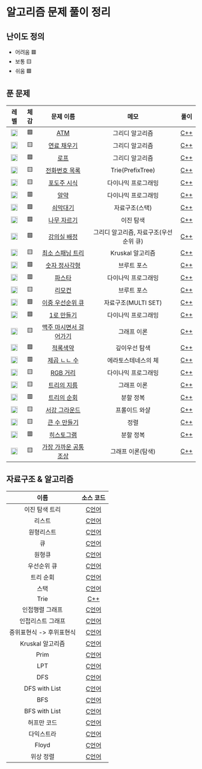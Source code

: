 # 알고리즘 문제 풀이 정리

## 난이도 정의
* 어려움 🟥
* 보통 🟨
* 쉬움 🟩

## 푼 문제

|  레벨  |  체감  |  문제 이름  |  메모  |  풀이  |
|:----------:|:-----:|:--------:|:------:|:------:|
| <img src="https://static.solved.ac/tier_small/8.svg" height="18px"> | 🟩 | [ATM](https://www.acmicpc.net/problem/11399) | 그리디 알고리즘 | [C++](https://github.com/techbless/algorithm-playground/blob/master/challenges/BOJ11399.md) |
| <img src="https://static.solved.ac/tier_small/13.svg" height="18px"> | 🟨 | [연료 채우기](https://www.acmicpc.net/problem/1826) | 그리디 알고리즘 | [C++](https://github.com/techbless/algorithm-playground/blob/master/challenges/BOJ1826.md) |
| <img src="https://static.solved.ac/tier_small/7.svg" height="18px"> | 🟩 | [로프](https://www.acmicpc.net/problem/2217) | 그리디 알고리즘 | [C++](https://github.com/techbless/algorithm-playground/blob/master/challenges/BOJ2217.md) |
| <img src="https://static.solved.ac/tier_small/12.svg" height="18px"> | 🟨 | [전화번호 목록](https://www.acmicpc.net/problem/5052) | Trie(PrefixTree) | [C++](https://github.com/techbless/algorithm-playground/blob/master/challenges/BOJ5052.md) |
| <img src="https://static.solved.ac/tier_small/10.svg" height="18px"> | 🟨 | [포도주 시식](https://www.acmicpc.net/problem/2156) | 다이나믹 프로그래밍 | [C++](https://github.com/techbless/algorithm-playground/blob/master/challenges/BOJ2156.md) |
| <img src="https://static.solved.ac/tier_small/11.svg" height="18px"> | 🟥 | [알약](https://www.acmicpc.net/problem/4811) | 다이나믹 프로그래밍 | [C++](https://github.com/techbless/algorithm-playground/blob/master/challenges/BOJ4811.md) |
| <img src="https://static.solved.ac/tier_small/8.svg" height="18px"> | 🟩 | [쇠막대기](https://www.acmicpc.net/problem/10799) | 자료구조(스택) | [C++](https://github.com/techbless/algorithm-playground/blob/master/challenges/BOJ10799.md) |
| <img src="https://static.solved.ac/tier_small/8.svg" height="18px"> | 🟩 | [나무 자르기](https://www.acmicpc.net/problem/2805) | 이진 탐색 | [C++](https://github.com/techbless/algorithm-playground/blob/master/challenges/BOJ2805.md) |
| <img src="https://static.solved.ac/tier_small/11.svg" height="18px"> | 🟩 | [강의실 배정](https://www.acmicpc.net/problem/11000) | 그리디 알고리즘, 자료구조(우선순위 큐) | [C++](https://github.com/techbless/algorithm-playground/blob/master/challenges/BOJ11000.md) |
| <img src="https://static.solved.ac/tier_small/12.svg" height="18px"> | 🟨 | [최소 스패닝 트리](https://www.acmicpc.net/problem/1197) | Kruskal 알고리즘 | [C++](https://github.com/techbless/algorithm-playground/blob/master/challenges/BOJ1197.md) |
| <img src="https://static.solved.ac/tier_small/8.svg" height="18px"> | 🟩 | [숫자 정사각형](https://www.acmicpc.net/problem/1051) | 브루트 포스 | [C++](https://github.com/techbless/algorithm-playground/blob/master/challenges/BOJ1051.md) |
| <img src="https://static.solved.ac/tier_small/11.svg" height="18px"> | 🟥 | [파스타](https://www.acmicpc.net/problem/5546) | 다이나믹 프로그래밍 | [C++](https://github.com/techbless/algorithm-playground/blob/master/challenges/BOJ5546.md) |
| <img src="https://static.solved.ac/tier_small/11.svg" height="18px"> | 🟨 | [리모컨](https://www.acmicpc.net/problem/1107) | 브루트 포스 | [C++](https://github.com/techbless/algorithm-playground/blob/master/challenges/BOJ1107.md) |
| <img src="https://static.solved.ac/tier_small/11.svg" height="18px"> | 🟩 | [이중 우선순위 큐](https://www.acmicpc.net/problem/7662) | 자료구조(MULTI SET) | [C++](https://github.com/techbless/algorithm-playground/blob/master/challenges/BOJ7662.md) |
| <img src="https://static.solved.ac/tier_small/8.svg" height="18px"> | 🟩 | [1로 만들기](https://www.acmicpc.net/problem/1463) | 다이나믹 프로그래밍 | [C++](https://github.com/techbless/algorithm-playground/blob/master/challenges/BOJ1463.md) |
| <img src="https://static.solved.ac/tier_small/10.svg" height="18px"> | 🟨 | [맥주 마시면서 걸어가기](https://www.acmicpc.net/problem/9205) | 그래프 이론 | [C++](https://github.com/techbless/algorithm-playground/blob/master/challenges/BOJ9205.md) |
| <img src="https://static.solved.ac/tier_small/11.svg" height="18px"> | 🟩 | [적록색약](https://www.acmicpc.net/problem/10026) | 깊이우선 탐색 | [C++](https://github.com/techbless/algorithm-playground/blob/master/challenges/BOJ10026.md) |
| <img src="https://static.solved.ac/tier_small/15.svg" height="18px"> | 🟥 | [제곱 ㄴㄴ 수](https://www.acmicpc.net/problem/1016) | 에라토스테네스의 체 | [C++](https://github.com/techbless/algorithm-playground/blob/master/challenges/BOJ1016.md) |
| <img src="https://static.solved.ac/tier_small/10.svg" height="18px"> | 🟨 | [RGB 거리](https://www.acmicpc.net/problem/1149) | 다이나믹 프로그래밍 | [C++](https://github.com/techbless/algorithm-playground/blob/master/challenges/BOJ1149.md) |
| <img src="https://static.solved.ac/tier_small/13.svg" height="18px"> | 🟨 | [트리의 지름](https://www.acmicpc.net/problem/1167) | 그래프 이론 | [C++](https://github.com/techbless/algorithm-playground/blob/master/challenges/BOJ1167.md) |
| <img src="https://static.solved.ac/tier_small/13.svg" height="18px"> | 🟥 | [트리의 순회](https://www.acmicpc.net/problem/2263) | 분할 정복 | [C++](https://github.com/techbless/algorithm-playground/blob/master/challenges/BOJ2263.md) |
| <img src="https://static.solved.ac/tier_small/12.svg" height="18px"> | 🟨 | [서강 그라운드](https://www.acmicpc.net/problem/14938) | 프롤이드 와샬 | [C++](https://github.com/techbless/algorithm-playground/blob/master/challenges/BOJ14938.md) |
| <img src="https://static.solved.ac/tier_small/16.svg" height="18px"> | 🟨 | [큰 수 만들기](https://www.acmicpc.net/problem/16496) | 정렬 | [C++](https://github.com/techbless/algorithm-playground/blob/master/challenges/BOJ16496.md) |
| <img src="https://static.solved.ac/tier_small/16.svg" height="18px"> | 🟥 | [히스토그램](https://www.acmicpc.net/problem/1725) | 분할 정복 | [C++](https://github.com/techbless/algorithm-playground/blob/master/challenges/BOJ1725.md) |
| <img src="https://static.solved.ac/tier_small/12.svg" height="18px"> | 🟨 | [가장 가까운 공통 조상](https://www.acmicpc.net/problem/3584) | 그래프 이론(탐색) | [C++](https://github.com/techbless/algorithm-playground/blob/master/challenges/BOJ3584.md) |


## 자료구조 & 알고리즘

| 이름 | 소스 코드 |
|:----:|:--------:|
| 이진 탐색 트리 | [C언어](https://github.com/techbless/algorithm-playground/blob/master/DataStructure/BinaryTreeSearch.c) |
| 리스트 | [C언어](https://github.com/techbless/algorithm-playground/blob/master/DataStructure/List.c) |
| 원형리스트 | [C언어](https://github.com/techbless/algorithm-playground/blob/master/DataStructure/CircularList.c) |
| 큐 | [C언어](https://github.com/techbless/algorithm-playground/blob/master/DataStructure/Queue.c) |
| 원형큐 | [C언어](https://github.com/techbless/algorithm-playground/blob/master/DataStructure/CircularQueue.c) |
| 우선순위 큐 | [C언어](https://github.com/techbless/algorithm-playground/blob/master/DataStructure/PriorityQueue.c) |
| 트리 순회 | [C언어](https://github.com/techbless/algorithm-playground/blob/master/DataStructure/TreeTraversal.c) |
| 스택 | [C언어](https://github.com/techbless/algorithm-playground/blob/master/DataStructure/Stack.c) |
| Trie | [C++](https://github.com/techbless/algorithm-playground/blob/master/DataStructure/Trie.cpp) |
| 인접행렬 그래프 | [C언어](https://github.com/techbless/algorithm-playground/blob/master/DataStructure/graphUsingAdjMat.c) |
| 인접리스트 그래프 | [C언어](https://github.com/techbless/algorithm-playground/blob/master/DataStructure/graphUsingList.c) |
| 중위표현식 -> 후위표현식 | [C언어](https://github.com/techbless/algorithm-playground/blob/master/DataStructure/InFix2Postfix.c) |
| Kruskal 알고리즘 | [C언어](https://github.com/techbless/algorithm-playground/blob/master/Algorithm/Kruskal.c) |
| Prim | [C언어](https://github.com/techbless/algorithm-playground/blob/master/Algorithm/Prim.c) |
| LPT | [C언어](https://github.com/techbless/algorithm-playground/blob/master/Algorithm/LPT.c) |
| DFS | [C언어](https://github.com/techbless/algorithm-playground/blob/master/Algorithm/DFS.c) |
| DFS with List | [C언어](https://github.com/techbless/algorithm-playground/blob/master/Algorithm/DFS_LIST.c) |
| BFS | [C언어](https://github.com/techbless/algorithm-playground/blob/master/Algorithm/BFS.c) |
| BFS with List | [C언어](https://github.com/techbless/algorithm-playground/blob/master/Algorithm/BFS_LIST.c) |
| 허프만 코드 | [C언어](https://github.com/techbless/algorithm-playground/blob/master/Algorithm/huffman.c) |
| 다익스트라 | [C언어](https://github.com/techbless/algorithm-playground/blob/master/Algorithm/Dijkstra.c) |
| Floyd | [C언어](https://github.com/techbless/algorithm-playground/blob/master/Algorithm/Floyd.c) |
| 위상 정렬 | [C언어](https://github.com/techbless/algorithm-playground/blob/master/Algorithm/TopologicalSort.c) |
